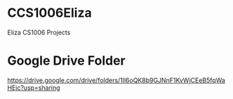 # CCS1006Eliza
Eliza CS1006 Projects

# Google Drive Folder
https://drive.google.com/drive/folders/1ll6oQK8b9GJNnF1KvWjCEeB5fqWaHEjc?usp=sharing